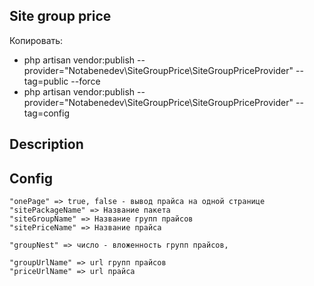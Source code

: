 ## Site group price

Копировать:
- php artisan vendor:publish --provider="Notabenedev\SiteGroupPrice\SiteGroupPriceProvider" --tag=public --force
- php artisan vendor:publish --provider="Notabenedev\SiteGroupPrice\SiteGroupPriceProvider" --tag=config

## Description

## Config
 
    "onePage" => true, false - вывод прайса на одной странице
    "sitePackageName" => Название пакета
    "siteGroupName" => Название групп прайсов
    "sitePriceName" => Название прайса

    "groupNest" => число - вложенность групп прайсов,

    "groupUrlName" => url групп прайсов
    "priceUrlName" => url прайса